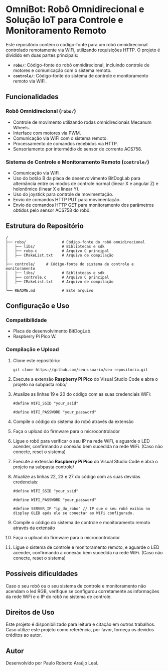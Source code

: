 # OmniBot: Robô Omnidirecional e Solução IoT para Controle e Monitoramento Remoto

Este repositório contém o código-fonte para um robô omnidirecional controlado remotamente via WiFi, utilizando requisições HTTP. O projeto é dividido em duas partes principais:

- **`robo/`**: Código-fonte do robô omnidirecional, incluindo controle de motores e comunicação com o sistema remoto.
- **`controle/`**: Código-fonte do sistema de controle e monitoramento remoto via WiFi.

## Funcionalidades

### Robô Omnidirecional (`robo/`)
- Controle de movimento utilizando rodas omnidirecionais Mecanum Wheels.
- Interface com motores via PWM.
- Comunicação via WiFi com o sistema remoto.
- Processamento de comandos recebidos via HTTP.
- Sensoriamento por intermédio do sensor de corrente ACS758.

### Sistema de Controle e Monitoramento Remoto (`controle/`)
- Comunicação via WiFi.
- Uso do botão B da placa de desenvolvimento BitDogLab para alternância entre os modos de controle normal (linear X e angular Z) e holonômico (linear X e linear Y).
- Uso do joystick para controle de movimentação.
- Envio de comandos HTTP PUT para movimentação.
- Envio de comandos HTTP GET para monitoramento dos parâmetros obtidos pelo sensor ACS758 do robô.


## Estrutura do Repositório
```
/
├── robo/                # Código-fonte do robô omnidirecional
│   ├── libs/            # Bibliotecas e sdk
│   ├── robo.c           # Arquivo C principal
│   ├── CMakeList.txt    # Arquivo de compilação
│
├── controle/     # Código-fonte do sistema de controle e monitoramento
│   ├── libs/            # Bibliotecas e sdk
│   ├── controle.c       # Arquivo C principal
│   ├── CMakeList.txt    # Arquivo de compilação
│
└── README.md            # Este arquivo
```

## Configuração e Uso

### Compatibilidade
- Placa de desenvolvimento BitDogLab.
- Raspberry Pi Pico W.

### Compilação e Upload
1. Clone este repositório:
   ```
   git clone https://github.com/seu-usuario/seu-repositorio.git
   ```
2. Execute a extensão **Raspberry Pi Pico** do Visual Studio Code e abra o projeto na subpasta robo/
3. Atualize as linhas 19 e 20 do código com as suas credenciais WiFi:
   ```
   #define WIFI_SSID "your_ssid" 
   ```

   ```
   #define WIFI_PASSWORD "your_password" 
   ```
4. Compile o código do sistema do robô através da extensão
5. Faça o upload do firmware para o microcontrolador
6. Ligue o robô para verificar o seu IP na rede WiFi, e aguarde o LED acender, confirmando a conexão bem sucedida na rede WiFi. (Caso não conecte, reset o sistema)
7. Execute a extensão **Raspberry Pi Pico** do Visual Studio Code e abra o projeto na subpasta controle/
8. Atualize as linhas 22, 23 e 27 do código com as suas devidas credenciais:
   ```
   #define WIFI_SSID "your_ssid" 
   ```

   ```
   #define WIFI_PASSWORD "your_password" 
   ```

   ```
   #define SERVER_IP "ip_do_robo" // IP que o seu robô exibiu no display OLED após ele se conectar ao WiFi configurado. 
   ```
9. Compile o código do sistema de controle e monitoramento remoto através da extensão
10. Faça o upload do firmware para o microcontrolador
11. Ligue o sistema de controle e monitoramento remoto, e aguarde o LED acender, confirmando a conexão bem sucedida na rede WiFi. (Caso não conecte, reset o sistema)


## Possíveis dificuldades
Caso o seu robô ou o seu sistema de controle e monitoramento não acendam o led RGB, verifique se configurou corretamente as informações da rede WiFi e o IP do robô no sistema de controle.


## Direitos de Uso
Este projeto é disponibilizado para leitura e citação em outros trabalhos. Caso utilize este projeto como referência, por favor, forneça os devidos créditos ao autor.

## Autor
Desenvolvido por Paulo Roberto Araújo Leal.
